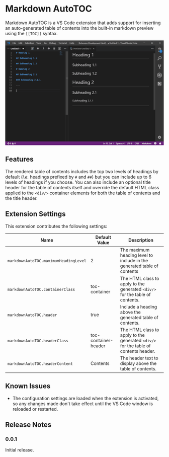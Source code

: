# Markdown AutoTOC

Markdown AutoTOC is a VS Code extension that adds support for inserting an
auto-generated table of contents into the built-in markdown preview using the `[[TOC]]`
syntax.

![Markdown AutoTOC](images/example.gif)

## Features

The rendered table of contents includes the top two levels of headings by
default (_i.e._ headings prefixed by `#` and `##`) but you can include up to 6
levels of headings if you choose. You can also include an optional title header
for the table of contents itself and override the default HTML class applied to
the `<div/>` container elements for both the table of contents and the title
header.

## Extension Settings

This extension contributes the following settings:

Name                                  | Default Value        | Description
--------------------------------------|----------------------|------------------------------------------------------------------------------------
`markdownAutoTOC.maximumHeadingLevel` | 2                    | The maximum heading level to include in the generated table of contents
`markdownAutoTOC.containerClass`      | toc-container        | The HTML class to apply to the generated `<div/>` for the table of contents.
`markdownAutoTOC.header`              | true                 | Include a heading above the generated table of contents.
`markdownAutoTOC.headerClass`         | toc-container-header | The HTML class to apply to the generated `<div/>` for the table of contents header.
`markdownAutoTOC.headerContent`       | Contents             | The header text to display above the table of contents.

## Known Issues

* The configuration settings are loaded when the extension is activated, so any
  changes made don't take effect until the VS Code window is reloaded or
  restarted.

## Release Notes

### 0.0.1

Initial release.
